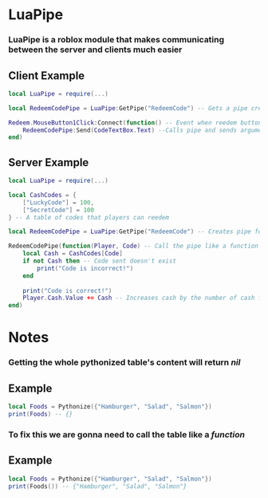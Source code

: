 # LuaPipe
### LuaPipe is a roblox module that makes communicating between the server and clients much easier

## Client Example
```lua
local LuaPipe = require(...)

local RedeemCodePipe = LuaPipe:GetPipe("RedeemCode") -- Gets a pipe created by the server by a name

Redeem.MouseButton1Click:Connect(function() -- Event when reedem button is clicked
    RedeemCodePipe:Send(CodeTextBox.Text) --Calls pipe and sends arguments to the reciever on the server
end)
```
## Server Example
```lua
local LuaPipe = require(...)

local CashCodes = {
	["LuckyCode"] = 100,
	["SecretCode"] = 100
} -- A table of codes that players can reedem

local RedeemCodePipe = LuaPipe:GetPipe("RedeemCode") -- Creates pipe for communication

RedeemCodePipe(function(Player, Code) -- Call the pipe like a function to start recieving sent data
	local Cash = CashCodes[Code]
	if not Cash then -- Code sent doesn't exist
		print("Code is incorrect!")
	end
	
	print("Code is correct!")
	Player.Cash.Value += Cash -- Increases cash by the number of cash from the code
end)
```

# **Notes**
### Getting the whole pythonized table's content will return **_nil_**
## Example
```lua
local Foods = Pythonize({"Hamburger", "Salad", "Salmon"})
print(Foods) -- {}
```

### To fix this we are gonna need to call the table like a **_function_**
## Example
```lua
local Foods = Pythonize({"Hamburger", "Salad", "Salmon"})
print(Foods()) -- {"Hamburger", "Salad", "Salmon"}
```

